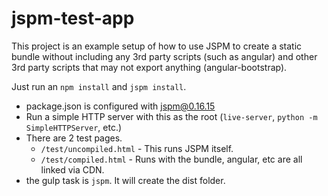   jspm-test-app
  =============
  
  This project is an example setup of how to use JSPM to create a static bundle without including any 3rd party
  scripts (such as angular) and other 3rd party scripts that may not export anything (angular-bootstrap).
  
  Just run an `npm install` and `jspm install`. 
  
  - package.json is configured with jspm@0.16.15
  - Run a simple HTTP server with this as the root (`live-server`, `python -m SimpleHTTPServer`, etc.)
  - There are 2 test pages.
    - `/test/uncompiled.html` - This runs JSPM itself. 
    - `/test/compiled.html` - Runs with the bundle, angular, etc are all linked via CDN.
  - the gulp task is `jspm`. It will create the dist folder.
